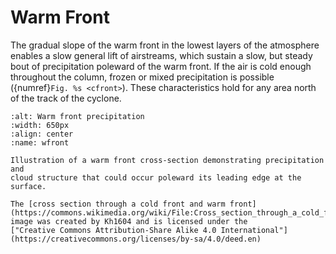 # Warm Front

The gradual slope of the warm front in the lowest layers of the
atmosphere enables a slow general lift of airstreams, which sustain a
slow, but steady bout of precipitation poleward of the warm front. If
the air is cold enough throughout the column, frozen or mixed
precipitation is possible ({numref}`Fig. %s <cfront>`).
These characteristics hold for any area north
of the track of the cyclone.

```{figure} ../../images/warm_front_xsect.jpg
:alt: Warm front precipitation
:width: 650px
:align: center
:name: wfront

Illustration of a warm front cross-section demonstrating precipitation and
cloud structure that could occur poleward its leading edge at the surface.

The [cross section through a cold front and warm front](https://commons.wikimedia.org/wiki/File:Cross_section_through_a_cold_front_and_warm_front.jpg)
image was created by Kh1604 and is licensed under the
["Creative Commons Attribution-Share Alike 4.0 International"](https://creativecommons.org/licenses/by-sa/4.0/deed.en) 
```
